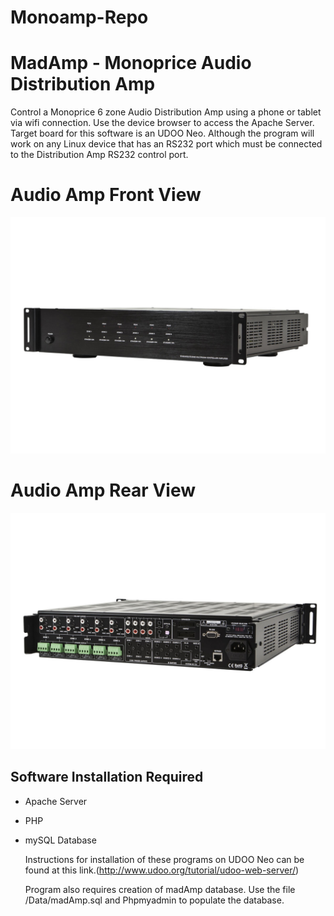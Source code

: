 # Monoamp-Repo

MadAmp - Monoprice Audio Distribution Amp
=========================================

  Control a Monoprice 6 zone Audio Distribution Amp using a phone or tablet via wifi connection. Use the device browser to access the Apache Server. Target board for this software is an UDOO Neo. Although the program will work on any Linux device that has an RS232 port which must be connected to the Distribution Amp RS232 control port.
 
Audio Amp Front View
====================
![](/images/Audio_Amp_Frontview.jpg)

  
Audio Amp Rear View
===================
![](/images/Audio_Amp_rearview.jpg)



Software Installation Required
------------------------------
* Apache Server
* PHP
* mySQL Database

  Instructions for installation of these programs on UDOO Neo can be found at this link.(http://www.udoo.org/tutorial/udoo-web-server/)

  Program also requires creation of madAmp database. Use the file /Data/madAmp.sql and Phpmyadmin to populate the database.
  
  






